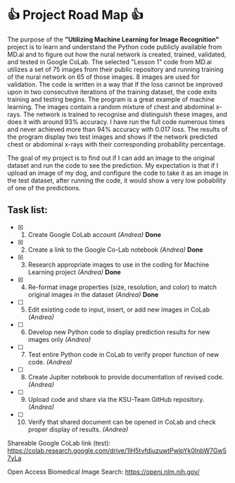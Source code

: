 # :+1: Project Road Map :+1:

The purpose of the **"Utilizing Machine Learning for Image Recognition"** project is to learn and understand the Python code publicly available from MD.ai and to figure out how the nural network is created, trained, validated, and tested in Google CoLab. The selected "Lesson 1" code from MD.ai utilizes a set of 75 images from their public repository and running training of the nural network on 65 of those images. 8 images are used for validation. The code is written in a way that if the loss cannot be improved upon in two consecutive iterations of the training dataset, the code exits training and testing begins. The program is a great example of machine learning. The images contain a random mixture of chest and abdominal x-rays. The network is trained to recognise and distinguish these images, and does it with around 93% accuracy. I have run the full code numerous times and never achieved more than 94% accuracy with 0.017 loss. The results of the program display two test images and shows if the network predicted chest or abdominal x-rays with their corresponding probability percentage.

The goal of my project is to find out if I can add an image to the original dataset and run the code to see the prediction. My expectation is that if I upload an image of my dog, and configure the code to take it as an image in the test dataset, after running the code, it would show a very low pobability of one of the predictions.


## Task list:

- [x] 1)	Create Google CoLab account *(Andrea)*   **Done**
- [x] 2)	Create a link to the Google Co-Lab notebook *(Andrea)*   **Done**
- [x] 3)	Research appropriate images to use in the coding for Machine Learning project *(Andrea)*   **Done**
- [x] 4)	Re-format image properties (size, resolution, and color) to match original images in the dataset *(Andrea)*  **Done**
- [ ] 5)	Edit existing code to input, insert, or add new images in CoLab *(Andrea)*
- [ ] 6)	Develop new Python code to display prediction results for new images only *(Andrea)*
- [ ] 7)	Test entire Python code in CoLab to verify proper function of new code. *(Andrea)*
- [ ] 8)	Create Jupiter notebook to provide documentation of revised code. *(Andrea)*
- [ ] 9)	Upload code and share via the KSU-Team GitHub repository. *(Andrea)*
- [ ] 10)	Verify that shared document can be opened in CoLab and check proper display of results. *(Andrea)*


Shareable Google CoLab link (test):   https://colab.research.google.com/drive/1lH5tvfdiuzuwtPwlpYk0InbW7Gw57yLa

Open Access Biomedical Image Search:  https://openi.nlm.nih.gov/
